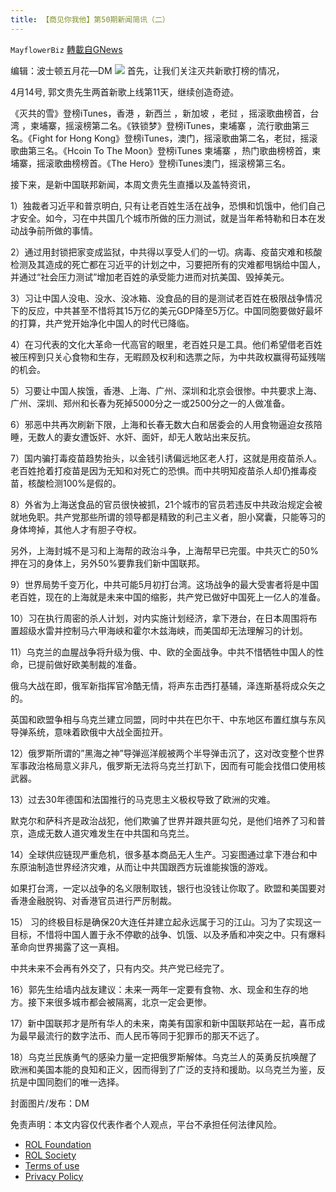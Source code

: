 ```yaml
---
title: 【商见你我他】第50期新闻简讯（二）
---
```

`MayflowerBiz` [轉載自GNews](https://gnews.org/zh-hans/2363997/)

编辑：波士顿五月花—DM
![](https://assets.gnews.org/wp-content/uploads/2022/04/2-7.jpeg)
首先，让我们关注灭共新歌打榜的情况，

4月14号, 郭文贵先生两首新歌上线第11天，继续创造奇迹。

《灭共的雪》登榜iTunes，香港 ，新西兰 ，新加坡 ，老挝 ，摇滚歌曲榜首，台湾 ，柬埔寨，摇滚榜第二名。《铁锁梦》登榜iTunes，柬埔寨 ，流行歌曲第三名。《Fight for Hong Kong》登榜iTunes，澳门，摇滚歌曲第二名，老挝，摇滚歌曲第三名。《Hcoin To The Moon》登榜iTunes 柬埔寨 ，热门歌曲榜榜首，柬埔寨，摇滚歌曲榜榜首。《The Hero》登榜iTunes澳门，摇滚榜第三名。

接下来，是新中国联邦新闻，本周文贵先生直播以及盖特资讯，

1）独裁者习近平和普京明白, 只有让老百姓生活在战争，恐惧和饥饿中，他们自己才安全。如今，习在中共国几个城市所做的压力测试，就是当年希特勒和日本在发动战争前所做的事情。

2）通过用封锁把家变成监狱，中共得以享受人们的一切。病毒、疫苗灾难和核酸检测及其造成的死亡都在习近平的计划之中，习要把所有的灾难都甩锅给中国人，并通过“社会压力测试”增加老百姓的承受能力进而对抗美国、毁掉美元。

3）习让中国人没电、没水、没冰箱、没食品的目的是测试老百姓在极限战争情况下的反应，中共甚至不惜将其15万亿的美元GDP降至5万亿。中国同胞要做好最坏的打算，共产党开始净化中国人的时代已降临。

4）在习代表的文化大革命一代高官的眼里，老百姓只是工具。他们希望借老百姓被压榨到只关心食物和生存，无暇顾及权利和选票之际，为中共政权赢得苟延残喘的机会。

5）习要让中国人挨饿，香港、上海、广州、深圳和北京会很惨。中共要求上海、广州、深圳、郑州和长春为死掉5000分之一或2500分之一的人做准备。

6）邪恶中共再次刷新下限，上海和长春无数大白和居委会的人用食物逼迫女孩陪睡，无数人的妻女遭饭奸、水奸、面奸，却无人敢站出来反抗。

7）国内骗打毒疫苗趋势抬头，以金钱引诱偏远地区老人打，这就是用疫苗杀人。老百姓抢着打疫苗是因为无知和对死亡的恐惧。而中共明知疫苗杀人却仍推毒疫苗，核酸检测100%是假的。

8）外省为上海送食品的官员很快被抓，21个城市的官员若违反中共政治规定会被就地免职。共产党那些所谓的领导都是精致的利己主义者，胆小窝囊，只能等习的身体垮掉，其他人才有胆子夺权。

另外，上海封城不是习和上海帮的政治斗争，上海帮早已完蛋。中共灭亡的50%押在习的身体上，另外50%要靠我们新中国联邦。

9）世界局势千变万化，中共可能5月初打台湾。这场战争的最大受害者将是中国老百姓，现在的上海就是未来中国的缩影，共产党已做好中国死上一亿人的准备。

10）习在执行周密的杀人计划，对内实施计划经济，拿下港台，在日本周围将布置超级水雷并控制马六甲海峡和霍尔木兹海峡，而美国却无法理解习的计划。

11）乌克兰的血腥战争将升级为俄、中、欧的全面战争。中共不惜牺牲中国人的性命，已提前做好欧美制裁的准备。

俄乌大战在即，俄军新指挥官冷酷无情，将声东击西打基辅，泽连斯基将成众矢之的。

英国和欧盟争相与乌克兰建立同盟，同时中共在巴尔干、中东地区布置红旗与东风导弹系统，意味着欧俄中大战全面拉开。

12）俄罗斯所谓的”黑海之神”导弹巡洋舰被两个半导弹击沉了，这对改变整个世界军事政治格局意义非凡，俄罗斯无法将乌克兰打趴下，因而有可能会找借口使用核武器。

13）过去30年德国和法国推行的马克思主义极权导致了欧洲的灾难。

默克尔和萨科齐是政治战犯，他们欺骗了世界并跟共匪勾兑，是他们培养了习和普京，造成无数人道灾难发生在中共国和乌克兰。

14）全球供应链现严重危机，很多基本商品无人生产。习妄图通过拿下港台和中东原油制造世界经济灾难，从而让中共国跟西方玩谁能挨饿的游戏。

如果打台湾，一定以战争的名义限制取钱，银行也没钱让你取了。欧盟和美国要对香港金融脱钩、对香港官员进行严厉制裁。

15） 习的终极目标是确保20大连任并建立起永远属于习的江山。习为了实现这一目标，不惜将中国人置于永不停歇的战争、饥饿、以及矛盾和冲突之中。只有爆料革命向世界揭露了这一真相。

中共未来不会再有外交了，只有内交。共产党已经完了。

16）郭先生给墙内战友建议：未来一两年一定要有食物、水、现金和生存的地方。接下来很多城市都会被隔离，北京一定会更惨。

17）新中国联邦才是所有华人的未来，南美有国家和新中国联邦站在一起，喜币成为最早最流行的数字法币、而人民币等同于犯罪币的那天不远了。

18）乌克兰民族勇气的感染力量一定把俄罗斯解体。乌克兰人的英勇反抗唤醒了欧洲和美国本能的良知和正义，因而得到了广泛的支持和援助。以乌克兰为鉴，反抗是中国同胞们的唯一选择。

封面图片/发布：DM

 

免责声明：本文内容仅代表作者个人观点，平台不承担任何法律风险。

- [ROL Foundation](https://rolfoundation.org/)
- [ROL Society](https://rolsociety.org/)
- [Terms of use](https://gnews.org/terms-of-use-3/)
- [Privacy Policy](https://gnews.org/privacy-policy/)
